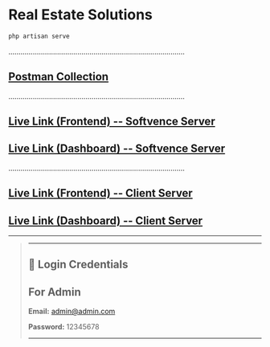 # Real Estate Solutions

```bash
php artisan serve
```

.......................................................................................

## [Postman Collection](https://documenter.getpostman.com/view/32086283/2sB34eJN9P)

.......................................................................................

## [Live Link (Frontend) -- Softvence Server](https://jimmydela.vercel.app)

## [Live Link (Dashboard) -- Softvence Server](https://jimmydela.softvencefsd.xyz)

.......................................................................................

## [Live Link (Frontend) -- Client Server](https://asap303.com)

## [Live Link (Dashboard) -- Client Server](https://myapp.asap303.com)

---

> ---
>
> ## 🔑 Login Credentials
>
> ## For Admin
>
> **Email:** <admin@admin.com>
>
> **Password:** 12345678
>
> ---
>
